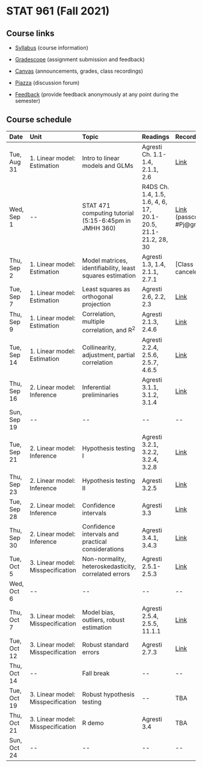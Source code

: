 # STAT 961 (Fall 2021)

## Course links

- [Syllabus](https://apps.wharton.upenn.edu/syllabi/2021C/STAT961001/) (course information)

- [Gradescope](https://www.gradescope.com/courses/285243) (assignment submission and feedback)

- [Canvas](https://canvas.upenn.edu/courses/1597407) (announcements, grades, class recordings)

- [Piazza](https://piazza.com/upenn/fall2021/stat961) (discussion forum)

- [Feedback](https://forms.gle/GbkRzddrwLgBkdCd7) (provide feedback anonymously at any point during the semester)

## Course schedule

Date | Unit | Topic | Readings | Recording | Assignments
:---|:---|:---|:---|:---|:---
Tue, Aug 31 | 1. Linear model: Estimation | Intro to linear models and GLMs | Agresti Ch. 1.1-1.4, 2.1.1, 2.6 | [Link](https://upenn.hosted.panopto.com/Panopto/Pages/Viewer.aspx?id=8f8fce8e-4782-40ce-ab35-ad8e0104e937) | --
Wed, Sep 1 | -- | STAT 471 computing tutorial (5:15-6:45pm in JMHH 360) | R4DS Ch. 1.4, 1.5, 1.6, 4, 6, 17, 20.1-20.5, 21.1-21.2, 28, 30 | [Link](https://upenn.zoom.us/rec/share/6UUjphmFPKqiqIDAGsnkghStcS6A3pIirfTkTur6PbT4kfZazZGnFE1SpX0hEVr6.FeuY7QKCsy0FQjFb?startTime=1630531029000) (passcode #Pj@gnL1) | [Homework 0](https://github.com/Katsevich-Teaching/stat-961-fall-2021/blob/main/homework/homework-0/homework-0.pdf) due at 11:59pm
Thu, Sep 2 | 1. Linear model: Estimation | Model matrices, identifiability, least squares estimation | Agresti 1.3, 1.4, 2.1.1, 2.7.1 | [Class canceled] | --
Tue, Sep 7 | 1. Linear model: Estimation | Least squares as orthogonal projection | Agresti 2.6, 2.2, 2.3 | [Link](https://upenn.hosted.panopto.com/Panopto/Pages/Viewer.aspx?id=8115c14f-b358-4dd2-a5f9-ad980150155a) | --
Thu, Sep 9 | 1. Linear model: Estimation | Correlation, multiple correlation, and R<sup>2</sup> | Agresti 2.1.3, 2.4.6 | [Link](https://upenn.hosted.panopto.com/Panopto/Pages/Viewer.aspx?id=ad767311-657e-4caa-a384-ad9d00e251a6) | --
Tue, Sep 14 | 1. Linear model: Estimation | Collinearity, adjustment, partial correlation | Agresti 2.2.4, 2.5.6, 2.5.7, 4.6.5 | [Link](https://upenn.hosted.panopto.com/Panopto/Pages/Viewer.aspx?id=e93f7d88-0ea9-4d9d-9efc-ad9f0111ecc4) | --
Thu, Sep 16 | 2. Linear model: Inference | Inferential preliminaries| Agresti 3.1.1, 3.1.2, 3.1.4 | [Link](https://upenn.hosted.panopto.com/Panopto/Pages/Viewer.aspx?id=eea54201-8df6-40cd-83ae-ada20144460c) | --
Sun, Sep 19 | -- | -- | -- | -- | [Homework 1](https://github.com/Katsevich-Teaching/stat-961-fall-2021/blob/main/homework/homework-1/homework-1.pdf) due at 11:59pm
Tue, Sep 21 | 2. Linear model: Inference | Hypothesis testing I | Agresti 3.2.1, 3.2.2, 3.2.4, 3.2.8 | [Link](https://upenn.hosted.panopto.com/Panopto/Pages/Viewer.aspx?id=6ef17054-e5b9-40f4-967a-ada20118b1c6) | --
Thu, Sep 23 | 2. Linear model: Inference | Hypothesis testing II | Agresti 3.2.5 | [Link](https://upenn.hosted.panopto.com/Panopto/Pages/Viewer.aspx?id=392d4021-ac55-4543-a15d-adab017f5dde) | --
Tue, Sep 28 | 2. Linear model: Inference | Confidence intervals | Agresti 3.3 | [Link](https://upenn.hosted.panopto.com/Panopto/Pages/Viewer.aspx?id=7fa587eb-95b6-466b-96bd-adb0013fbdd8) | --
Thu, Sep 30 | 2. Linear model: Inference | Confidence intervals and practical considerations | Agresti 3.4.1, 3.4.3 | [Link](https://upenn.hosted.panopto.com/Panopto/Pages/Viewer.aspx?id=84084a14-0725-4ee7-8178-adb300c40e37) | --
Tue, Oct 5 | 3. Linear model: Misspecification | Non-normality, heteroskedasticity, correlated errors | Agresti 2.5.1-2.5.3 | [Link](https://upenn.hosted.panopto.com/Panopto/Pages/Viewer.aspx?id=efdf7361-9ac1-4fa4-8b61-adb701483c21) | --
Wed, Oct 6 | -- | -- | -- | -- | [Homework 2](https://github.com/Katsevich-Teaching/stat-961-fall-2021/blob/main/homework/homework-2/homework-2.pdf) due at 11:59pm
Thu, Oct 7 | 3. Linear model: Misspecification | Model bias, outliers, robust estimation | Agresti 2.5.4, 2.5.5, 11.1.1 | [Link](https://upenn.hosted.panopto.com/Panopto/Pages/Viewer.aspx?id=f70f77d4-1bb5-4590-8179-adb9012604d0) | --
Tue, Oct 12 | 3. Linear model: Misspecification | Robust standard errors | Agresti 2.7.3 | [Link](https://upenn.hosted.panopto.com/Panopto/Pages/Viewer.aspx?id=15ba5829-386a-49cb-a818-adb9016a0358) | --
Thu, Oct 14 | -- | Fall break | -- | -- | --
Tue, Oct 19 | 3. Linear model: Misspecification | Robust hypothesis testing | -- | TBA | --
Thu, Oct 21 | 3. Linear model: Misspecification | R demo | Agresti 3.4 | TBA | --
Sun, Oct 24 | -- | -- | -- | -- | [Homework 3](https://github.com/Katsevich-Teaching/stat-961-fall-2021/blob/main/homework/homework-3/homework-3.pdf) due at 11:59pm
